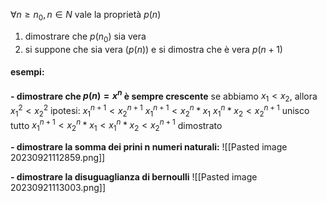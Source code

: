 $\forall n \ge n_0, n \in N$ vale la proprietà $p(n)$
1. dimostrare che $p(n_0)$ sia vera
2. si suppone che sia vera ($p(n)$) e si dimostra che è vera $p(n+1)$
#### esempi:
**- dimostrare che $p(n) = x^n$ è sempre crescente**
se abbiamo $x_1 < x_2$, allora $x_1^2 < x_2^2$
ipotesi: $x_1^{n+1}<x_2^{n+1}$
$x_1^{n+1}<x_2^n*x_1$
$x_1^n*x_2<x_2^{n+1}$
unisco tutto
$x_1^{n+1}<x_2^n*x_1<x_1^n*x_2<x_2^{n+1}$ dimostrato

**- dimostrare la somma dei prini n numeri naturali:**
![[Pasted image 20230921112859.png]]

**- dimostrare la disuguaglianza di bernoulli**
![[Pasted image 20230921113003.png]]
